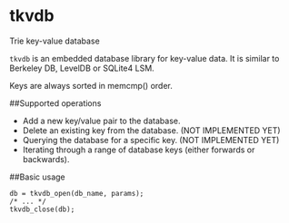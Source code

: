 # tkvdb
Trie key-value database

`tkvdb` is an embedded database library for key-value data. It is similar to Berkeley DB, LevelDB or SQLite4 LSM.

Keys are always sorted in memcmp() order.

##Supported operations

  * Add a new key/value pair to the database.
  * Delete an existing key from the database. (NOT IMPLEMENTED YET)
  * Querying the database for a specific key. (NOT IMPLEMENTED YET)
  * Iterating through a range of database keys (either forwards or backwards).

##Basic usage

```
db = tkvdb_open(db_name, params);
/* ... */
tkvdb_close(db);
```

